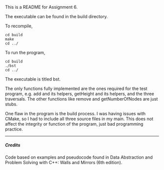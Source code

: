 This is a README for Assignment 6.

The executable can be found in the build directory.

To recompile,

	cd build
	make
	cd ../

To run the program,

	cd build
	./bst
	cd ../

The executable is titled bst.

The only functions fully implemented are the ones required for the test program, e.g. add and its helpers, getHeight and its helpers, and the three traversals. The other functions like remove and getNumberOfNodes are just stubs.

One flaw in the program is the build process. I was having issues with CMake, so I had to include all three source files in my main. This does not affect the integrity or function of the program, just bad programming practice.

---
##### Credits
Code based on examples and pseudocode found in Data Abstraction and Problem Solving with C++: Walls and Mirrors (6th edition).
